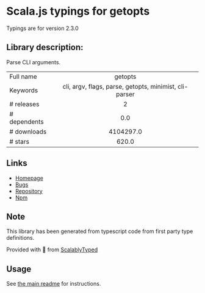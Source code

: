 
# Scala.js typings for getopts

Typings are for version 2.3.0

## Library description:
Parse CLI arguments.

|                    |                 |
| ------------------ | :-------------: |
| Full name          | getopts |
| Keywords           | cli, argv, flags, parse, getopts, minimist, cli-parser |
| # releases         | 2 |
| # dependents       | 0.0 |
| # downloads        | 4104297.0 |
| # stars            | 620.0 |

## Links
- [Homepage](https://github.com/jorgebucaran/getopts#readme)
- [Bugs](https://github.com/jorgebucaran/getopts/issues)
- [Repository](https://github.com/jorgebucaran/getopts)
- [Npm](https://www.npmjs.com/package/getopts)
    


## Note
This library has been generated from typescript code from first party type definitions.

Provided with :purple_heart: from [ScalablyTyped](https://github.com/oyvindberg/ScalablyTyped)

## Usage
See [the main readme](../../readme.md) for instructions.


